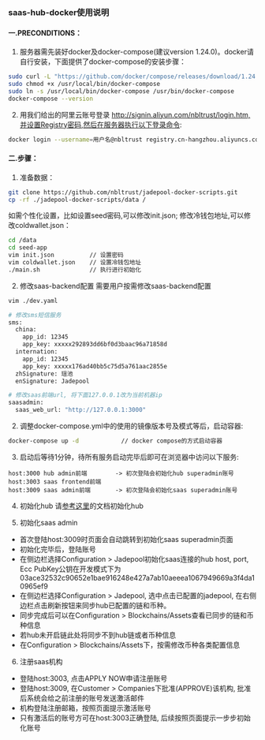 ### saas-hub-docker使用说明

#### 一.PRECONDITIONS：
1. 服务器需先装好docker及docker-compose(建议version 1.24.0)。docker请自行安装，下面提供了docker-compose的安装步骤：
```bash
sudo curl -L "https://github.com/docker/compose/releases/download/1.24.0/docker-compose-$(uname -s)-$(uname -m)" -o /usr/local/bin/docker-compose
sudo chmod +x /usr/local/bin/docker-compose
sudo ln -s /usr/local/bin/docker-compose /usr/bin/docker-compose
docker-compose --version
```
2. 用我们给出的阿里云账号登录 http://signin.aliyun.com/nbltrust/login.htm,并设置Registry密码,然后在服务器执行以下登录命令:
```bash
docker login --username=用户名@nbltrust registry.cn-hangzhou.aliyuncs.com      // 用刚设置的Registry密码登录,一台服务器只需登录一次
```

#### 二.步骤：
1. 准备数据：
```bash
git clone https://github.com/nbltrust/jadepool-docker-scripts.git
cp -rf ./jadepool-docker-scripts/data /
```
如需个性化设置，比如设置seed密码,可以修改init.json; 修改冷钱包地址,可以修改coldwallet.json：
```bash
cd /data
cd seed-app
vim init.json          // 设置密码
vim coldwallet.json    // 设置冷钱包地址
./main.sh              // 执行进行初始化
```

2. 修改saas-backend配置
需要用户按需修改saas-backend配置
```bash
vim ./dev.yaml

# 修改sms短信服务
sms:
  china:
    app_id: 12345
    app_key: xxxxx292893dd6bf0d3baac96a71858d
  internation:
    app_id: 12345
    app_key: xxxxx176ad40bb5c75d5a761aac2855e
  zhSignature: 瑶池
  enSignature: Jadepool

# 修改saas前端url, 将下面127.0.0.1改为当前机器ip
saasadmin:
  saas_web_url: "http://127.0.0.1:3000"
```

2. 调整docker-compose.yml中的使用的镜像版本号及模式等后，启动容器:

```bash
docker-compose up -d            // docker compose的方式启动容器
```

3. 启动后等待1分钟，待所有服务启动完毕后即可在浏览器中访问以下服务:
```
host:3000 hub admin前端        -> 初次登陆会初始化hub superadmin账号
host:3003 saas frontend前端
host:3009 saas admin前端       -> 初次登陆会初始化saas superadmin账号
```

4. 初始化hub
请[参考这里](https://github.com/nbltrust/jadepool-hub-tech-docs/blob/master/Chinese/%E5%88%9D%E5%A7%8B%E5%8C%96%E9%85%8D%E7%BD%AE%E7%91%B6%E6%B1%A0.pdf)的文档初始化hub

5. 初始化saas admin
- 首次登陆host:3009时页面会自动跳转到初始化saas superadmin页面
- 初始化完毕后，登陆账号
- 在侧边栏选择Configuration > Jadepool初始化saas连接的hub host, port, Ecc PubKey公钥在开发模式下为03ace32532c90652e1bae916248e427a7ab10aeeea1067949669a3f4da10965ef9
- 在侧边栏选择Configuration > Jadepool, 选中点击已配置的jadepool, 在右侧边栏点击刷新按钮来同步hub已配置的链和币种。
- 同步完成后可以在Configuration > Blockchains/Assets查看已同步的链和币种信息
- 若hub未开启链此处将同步不到hub链或者币种信息
- 在Configuration > Blockchains/Assets下，按需修改币种各类配置信息

6. 注册saas机构
- 登陆host:3003, 点击APPLY NOW申请注册账号
- 登陆host:3009, 在Customer > Companies下批准(APPROVE)该机构, 批准后系统会给之前注册的账号发送激活邮件
- 机构登陆注册邮箱，按照页面提示激活账号
- 只有激活后的账号方可在host:3003正确登陆, 后续按照页面提示一步步初始化账号
